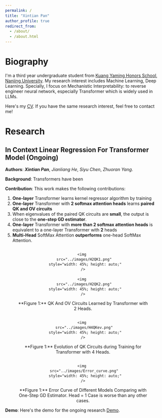 ```yaml
---
permalink: /
title: "Xintian Pan"
author_profile: true
redirect_from: 
  - /about/
  - /about.html
---
```


# Biography

I'm a third year undergraduate student from [Kuang Yaming Honors School](https://dii.nju.edu.cn/), [Nanjing University](https://www.nju.edu.cn/).
My research interest includes Machine Learning, Deep Learning. Specially, I focus on Mechanistic Interpretability: to reverse engineer neural network, especially Transformer which is widely used in LLMs. 

Here's my [CV](http://xintianpan.github.io/files/Curriculum_Vitae.pdf). If you have the same research interest, feel free to contact me!



# Research

## In Context Linear Regression For Transformer Model (Ongoing)
**Authors**: _**Xintian Pan**_, _Jianliang He_, _Siyu Chen_, _Zhuoran Yang_.

**Background**: Transformers have been 

**Contribution**: This work makes the following contributions:

1. **One-layer** Transformer learns kernel regressor algorithm by training
2. **One-layer** Transformer with **2 softmax attention heads** learns **paired QK and OV circuits**
3. When eigenvalues of the paired QK circuits are **small**, the output is close to the **one-step GD estimator**.
4. **One-layer** Transformer with **more than 2 softmax attention heads** is equivalent to a one-layer Transformer with **2** heads
5. **Multi-Head** SoftMax Attention **outperforms** one-head SoftMax Attention.

<figure style="text-align: center;">
  <div style="display: flex; justify-content: center; gap: 20px; flex-wrap: wrap;">

    <img 
      src="../images/H2QK1.png" 
      style="width: 45%; height: auto;"
    />

    <img 
      src="../images/H2QK2.png" 
      style="width: 45%; height: auto;"
    />

  </div>
  <figcaption>
    **Figure 1:** QK And OV Circuits Learned by Transformer with 2 Heads.
  </figcaption>
</figure>

<figure style="text-align: center;">
  <div style="display: flex; justify-content: center; gap: 20px; flex-wrap: wrap;">

    <img 
      src="../images/H4QKev.png" 
      style="width: 45%; height: auto;"
    />

  </div>
  <figcaption>
    **Figure 1:** Evolution of QK Circuits during Training for Transformer with 4 Heads.
  </figcaption>
</figure>

<figure style="text-align: center;">
  <div style="display: flex; justify-content: center; gap: 20px; flex-wrap: wrap;">

    <img 
      src="../images/Error_curve.png" 
      style="width: 45%; height: auto;"
    />

  </div>
  <figcaption>
    **Figure 1:** Error Curve of Different Models Comparing with One-Step GD Estimator. Head = 1 Case is worse than any other cases.
  </figcaption>
</figure>

**Demo**: Here's the demo for the ongoing research [Demo](https://xintianpan.github.io/demos/demo.html).
